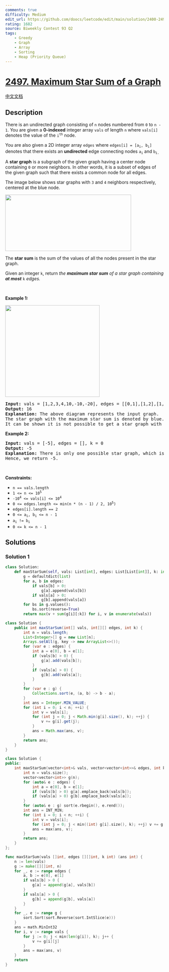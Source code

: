 ```yaml
---
comments: true
difficulty: Medium
edit_url: https://github.com/doocs/leetcode/edit/main/solution/2400-2499/2497.Maximum%20Star%20Sum%20of%20a%20Graph/README_EN.md
rating: 1682
source: Biweekly Contest 93 Q2
tags:
    - Greedy
    - Graph
    - Array
    - Sorting
    - Heap (Priority Queue)
---
```


<!-- problem:start -->

# [2497. Maximum Star Sum of a Graph](https://leetcode.com/problems/maximum-star-sum-of-a-graph)

[中文文档](/solution/2400-2499/2497.Maximum%20Star%20Sum%20of%20a%20Graph/README.md)

## Description

<p>There is an undirected graph consisting of <code>n</code> nodes numbered from <code>0</code> to <code>n - 1</code>. You are given a <strong>0-indexed</strong> integer array <code>vals</code> of length <code>n</code> where <code>vals[i]</code> denotes the value of the <code>i<sup>th</sup></code> node.</p>

<p>You are also given a 2D integer array <code>edges</code> where <code>edges[i] = [a<sub>i</sub>, b<sub>i</sub>]</code> denotes that there exists an <strong>undirected</strong> edge connecting nodes <code>a<sub>i</sub></code> and <code>b<sub>i.</sub></code></p>

<p>A <strong>star graph</strong> is a subgraph of the given graph having a center node containing <code>0</code> or more neighbors. In other words, it is a subset of edges of the given graph such that there exists a common node for all edges.</p>

<p>The image below shows star graphs with <code>3</code> and <code>4</code> neighbors respectively, centered at the blue node.</p>
<img alt="" src="https://fastly.jsdelivr.net/gh/doocs/leetcode@main/solution/2400-2499/2497.Maximum%20Star%20Sum%20of%20a%20Graph/images/max-star-sum-descdrawio.png" style="width: 400px; height: 179px;" />
<p>The <strong>star sum</strong> is the sum of the values of all the nodes present in the star graph.</p>

<p>Given an integer <code>k</code>, return <em>the <strong>maximum star sum</strong> of a star graph containing <strong>at most</strong> </em><code>k</code><em> edges.</em></p>

<p>&nbsp;</p>
<p><strong class="example">Example 1:</strong></p>
<img alt="" src="https://fastly.jsdelivr.net/gh/doocs/leetcode@main/solution/2400-2499/2497.Maximum%20Star%20Sum%20of%20a%20Graph/images/max-star-sum-example1drawio.png" style="width: 300px; height: 291px;" />
<pre>
<strong>Input:</strong> vals = [1,2,3,4,10,-10,-20], edges = [[0,1],[1,2],[1,3],[3,4],[3,5],[3,6]], k = 2
<strong>Output:</strong> 16
<strong>Explanation:</strong> The above diagram represents the input graph.
The star graph with the maximum star sum is denoted by blue. It is centered at 3 and includes its neighbors 1 and 4.
It can be shown it is not possible to get a star graph with a sum greater than 16.
</pre>

<p><strong class="example">Example 2:</strong></p>

<pre>
<strong>Input:</strong> vals = [-5], edges = [], k = 0
<strong>Output:</strong> -5
<strong>Explanation:</strong> There is only one possible star graph, which is node 0 itself.
Hence, we return -5.
</pre>

<p>&nbsp;</p>
<p><strong>Constraints:</strong></p>

<ul>
	<li><code>n == vals.length</code></li>
	<li><code>1 &lt;= n &lt;= 10<sup>5</sup></code></li>
	<li><code>-10<sup>4</sup> &lt;= vals[i] &lt;= 10<sup>4</sup></code></li>
	<li><code>0 &lt;= edges.length &lt;= min(n * (n - 1) / 2</code><code>, 10<sup>5</sup>)</code></li>
	<li><code>edges[i].length == 2</code></li>
	<li><code>0 &lt;= a<sub>i</sub>, b<sub>i</sub> &lt;= n - 1</code></li>
	<li><code>a<sub>i</sub> != b<sub>i</sub></code></li>
	<li><code>0 &lt;= k &lt;= n - 1</code></li>
</ul>

## Solutions

<!-- solution:start -->

### Solution 1

<!-- tabs:start -->

```python
class Solution:
    def maxStarSum(self, vals: List[int], edges: List[List[int]], k: int) -> int:
        g = defaultdict(list)
        for a, b in edges:
            if vals[b] > 0:
                g[a].append(vals[b])
            if vals[a] > 0:
                g[b].append(vals[a])
        for bs in g.values():
            bs.sort(reverse=True)
        return max(v + sum(g[i][:k]) for i, v in enumerate(vals))
```

```java
class Solution {
    public int maxStarSum(int[] vals, int[][] edges, int k) {
        int n = vals.length;
        List<Integer>[] g = new List[n];
        Arrays.setAll(g, key -> new ArrayList<>());
        for (var e : edges) {
            int a = e[0], b = e[1];
            if (vals[b] > 0) {
                g[a].add(vals[b]);
            }
            if (vals[a] > 0) {
                g[b].add(vals[a]);
            }
        }
        for (var e : g) {
            Collections.sort(e, (a, b) -> b - a);
        }
        int ans = Integer.MIN_VALUE;
        for (int i = 0; i < n; ++i) {
            int v = vals[i];
            for (int j = 0; j < Math.min(g[i].size(), k); ++j) {
                v += g[i].get(j);
            }
            ans = Math.max(ans, v);
        }
        return ans;
    }
}
```

```cpp
class Solution {
public:
    int maxStarSum(vector<int>& vals, vector<vector<int>>& edges, int k) {
        int n = vals.size();
        vector<vector<int>> g(n);
        for (auto& e : edges) {
            int a = e[0], b = e[1];
            if (vals[b] > 0) g[a].emplace_back(vals[b]);
            if (vals[a] > 0) g[b].emplace_back(vals[a]);
        }
        for (auto& e : g) sort(e.rbegin(), e.rend());
        int ans = INT_MIN;
        for (int i = 0; i < n; ++i) {
            int v = vals[i];
            for (int j = 0; j < min((int) g[i].size(), k); ++j) v += g[i][j];
            ans = max(ans, v);
        }
        return ans;
    }
};
```

```go
func maxStarSum(vals []int, edges [][]int, k int) (ans int) {
	n := len(vals)
	g := make([][]int, n)
	for _, e := range edges {
		a, b := e[0], e[1]
		if vals[b] > 0 {
			g[a] = append(g[a], vals[b])
		}
		if vals[a] > 0 {
			g[b] = append(g[b], vals[a])
		}
	}
	for _, e := range g {
		sort.Sort(sort.Reverse(sort.IntSlice(e)))
	}
	ans = math.MinInt32
	for i, v := range vals {
		for j := 0; j < min(len(g[i]), k); j++ {
			v += g[i][j]
		}
		ans = max(ans, v)
	}
	return
}
```

<!-- tabs:end -->

<!-- solution:end -->

<!-- problem:end -->
